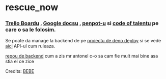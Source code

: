 # rescue_now


### [Trello Boardu](https://trello.com/b/aA8P0cHm/rescuenow ) , [Google docsu](https://docs.google.com/document/d/1XoZPqMX0-Stxhkfx2mIdrbDhkl2UsaveC_7dtgNzvTE/edit?tab=t.0) , [penpot-u](https://design.penpot.app/#/dashboard/team/5e250d03-b345-8112-8005-28c97e61686b/projects) si [code of talentu](https://app.codeoftalent.com/participant/training/summary) pe care o sa le folosim.

Se poate da manage la backend de pe [proiectu de deno deploy](https://dash.deno.com/projects/rescue-now/) si se vede [aici](http://rescue-now.deno.dev/) API-ul cum ruleaza.

[repou de backend](https://github.com/Rescue-Now/rescue_now_backend) cum a zis mr antonel c-o sa cam fie mult mai bine asa stia el ce zice


Credits: [BEBE](https://www.youtube.com/watch?v=DGuJPPL3Vrw)
